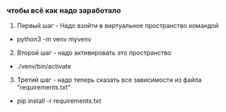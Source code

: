 ### чтобы всё как надо заработало
1. Первый шаг -
Надо взойти в виртуальное пространство командой 
 - python3 -m venv myvenv
2. Второй шаг - надо активировать это пространство
 - ./venv/bin/activate
3. Третий шаг - надо теперь сказать все зависимости из файла "requirements.txt"
 - pip install -r requirements.txt
